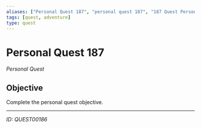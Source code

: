 ```yaml
---
aliases: ["Personal Quest 187", "personal quest 187", "187 Quest Personal"]
tags: [quest, adventure]
type: quest
---
```


# Personal Quest 187

*Personal Quest*

## Objective
Complete the personal quest objective.

---
*ID: QUEST00186*